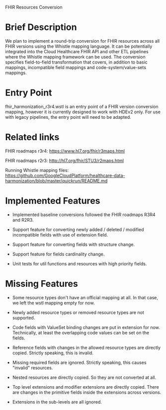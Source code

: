 FHIR Resources Conversion

# Brief Description

We plan to implement a round-trip conversion for FHIR resources across all FHIR
versions using the Whistle mapping language. It can be potentially integrated
into the Cloud Healthcare FHIR API and other ETL pipelines where the Whistle
mapping framework can be used. The conversion specifies field-to-field
transformation that covers, in addition to basic mappings, incompatible field
mappings and code-system/value-sets mappings.

# Entry Point

fhir_harmonization_r3r4.wstl is an entry point of a FHIR version conversion
mapping, however it is currently designed to work with HDEv2 only.
For use with legacy pipelines, the entry point will need to be adapted.

# Related links

FHIR roadmaps r3r4: https://www.hl7.org/fhir/r3maps.html

FHIR roadmaps r2r3: http://hl7.org/fhir/STU3/r2maps.html

Running Whistle mapping files: https://github.com/GoogleCloudPlatform/healthcare-data-harmonization/blob/master/quickrun/README.md

# Implemented Features

- Implemented baseline conversions followed the FHIR roadmaps R3R4 and R2R3.

- Support feature for converting newly added / deleted / modified incompatible
  fields with use of extension field.

- Support feature for converting fields with structure change.

- Support feature for fields cardinality change.

- Unit tests for util functions and resources with high priority fields.

# Missing Features

- Some resource types don't have an official mapping at all. In that case, we
  left the wstl mapping empty for now.

- Newly added resource types or removed resource types are not supported.

- Code fields with ValueSet binding changes are put in extension for now.
  Technically, at least the overlapping code values can be set on the fields.

- Reference fields with changes in the allowed resource types are directly
  copied. Strictly speaking, this is invalid.

- Missing required fields are ignored. Strictly speaking, this causes "invalid"
  resources.

- Nested resources are directly copied. So they are not converted at all.

- Top level extensions and modifier extensions are directly copied. There are
  changes in the primitive fields inside the extensions across versions.

- Extensions in the sub-levels are all ignored.
